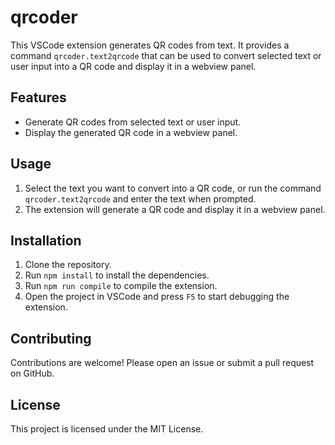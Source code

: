 # qrcoder

This VSCode extension generates QR codes from text. It provides a command `qrcoder.text2qrcode` that can be used to convert selected text or user input into a QR code and display it in a webview panel.

## Features

- Generate QR codes from selected text or user input.
- Display the generated QR code in a webview panel.

## Usage

1. Select the text you want to convert into a QR code, or run the command `qrcoder.text2qrcode` and enter the text when prompted.
2. The extension will generate a QR code and display it in a webview panel.

## Installation

1. Clone the repository.
2. Run `npm install` to install the dependencies.
3. Run `npm run compile` to compile the extension.
4. Open the project in VSCode and press `F5` to start debugging the extension.

## Contributing

Contributions are welcome! Please open an issue or submit a pull request on GitHub.

## License

This project is licensed under the MIT License.
